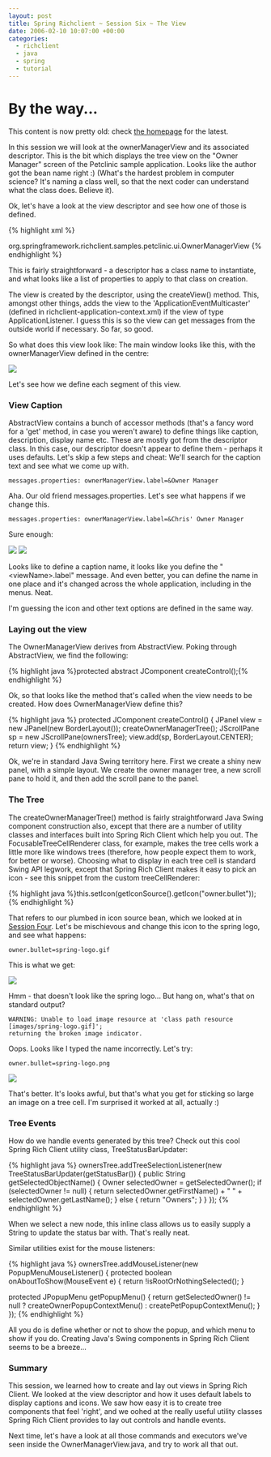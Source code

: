 ```yaml
---
layout: post
title: Spring Richclient ~ Session Six ~ The View
date: 2006-02-10 10:07:00 +00:00
categories:
  - richclient 
  - java 
  - spring
  - tutorial
---
```

<div class='notice'><h1>By the way...</h1><p>This content is now pretty old: check <a href='/'>the homepage</a> for the latest.</p></div>
<p>In this session we will look at the ownerManagerView and its associated descriptor. This is the bit which displays the tree view on the "Owner Manager" screen of the Petclinic sample application. Looks like the author got the bean name right :) (What's the hardest problem in computer science? It's naming a class well, so that the next coder can understand what the class does. Believe it).</p>
<p>Ok, let's have a look at the view descriptor and see how one of those is defined.</p>
<p>{% highlight xml %}
<bean id="ownerManagerView"
	class="org.springframework.richclient.application.support.DefaultViewDescriptor"></p>
<property name="viewClass">
		<value>org.springframework.richclient.samples.petclinic.ui.OwnerManagerView</value>
	</property>
<property name="viewProperties">
		<map>
			<entry key="clinic">
				<ref bean="clinic"/>
			</entry>
		</map>
	</property>
</bean>
{% endhighlight %}</p>
<p>This is fairly straightforward - a descriptor has a class name to instantiate, and what looks like a list of properties to apply to that class on creation. </p>
<p>The view is created by the descriptor, using the createView() method. This, amongst other things, adds the view to the 'ApplicationEventMulticaster' (defined in richclient-application-context.xml) if the view of type ApplicationListener. I guess this is so the view can get messages from the outside world if necessary. So far, so good.</p>
<p>So what does this view look like: The main window looks like this, with the ownerManagerView defined in the centre:</p>
<p><img src="/files/rcp-6-1.jpg"></p>
<p>Let's see how we define each segment of this view.</p>
<h3>View Caption</h3>
<p>AbstractView contains a bunch of accessor methods (that's a fancy word for a 'get' method, in case you weren't aware) to define things like caption, description, display name etc. These are mostly got from the descriptor class. In this case, our descriptor doesn't appear to define them - perhaps it uses defaults. Let's skip a few steps and cheat: We'll search for the caption text and see what we come up with.</p>
<p><code>messages.properties: ownerManagerView.label=&amp;Owner Manager</code></p>
<p>Aha. Our old friend messages.properties. Let's see what happens if we change this.</p>
<p><code>messages.properties: ownerManagerView.label=&amp;Chris' Owner Manager</code></p>
<p>Sure enough:</p>
<p><img src="/files/rcp-6-2.jpg"> <img src="/files/rcp-6-3.jpg"></p>
<p>Looks like to define a caption name, it looks like you define the "&lt;viewName&gt;.label" message. And even better, you can define the name in one place and it's changed across the whole application, including in the menus. Neat.</p>
<p>I'm guessing the icon and other text options are defined in the same way.</p>
<h3>Laying out the view</h3>
<p>The OwnerManagerView derives from AbstractView. Poking through AbstractView, we find the following:</p>
<p>{% highlight java %}protected abstract JComponent createControl();{% endhighlight %}</p>
<p>Ok, so that looks like the method that's called when the view needs to be created. How does OwnerManagerView define this?</p>
<p>{% highlight java %}
protected JComponent createControl() {
   JPanel view = new JPanel(new BorderLayout());
        createOwnerManagerTree();
        JScrollPane sp = new JScrollPane(ownersTree);
        view.add(sp, BorderLayout.CENTER);
        return view;
    }
{% endhighlight %}</p>
<p>Ok, we're in standard Java Swing territory here. First we create a shiny new panel, with a simple layout. We create the owner manager tree, a new scroll pane to hold it, and then add the scroll pane to the panel.</p>
<h3>The Tree</h3>
<p>The createOwnerManagerTree() method is fairly straightforward Java Swing component construction also, except that there are a number of utility classes and interfaces built into Spring Rich Client which help you out. The FocusableTreeCellRenderer class, for example, makes the tree cells work a little more like windows trees (therefore, how people expect them to work, for better or worse). Choosing what to display in each tree cell is standard Swing API legwork, except that Spring Rich Client makes it easy to pick an icon - see this snippet from the custom treeCellRenderer:</p>
<p>{% highlight java %}this.setIcon(getIconSource().getIcon("owner.bullet"));{% endhighlight %}</p>
<p>That refers to our plumbed in icon source bean, which we looked at in <a href="/node/11">Session Four</a>. Let's be mischievous and change this icon to the spring logo, and see what happens:</p>
<p><code>owner.bullet=spring-logo.gif</code></p>
<p>This is what we get:</p>
<p><img src="/files/rcp-6-4.jpg"> </p>
<p>Hmm - that doesn't look like the spring logo... But hang on, what's that on standard output?</p>
<p><code>WARNING: Unable to load image resource at 'class path resource [images/spring-logo.gif]';
returning the broken image indicator.</code></p>
<p>Oops. Looks like I typed the name incorrectly. Let's try:</p>
<p><code>owner.bullet=spring-logo.png</code></p>
<p><img src="/files/rcp-6-5.jpg"> </p>
<p>That's better. It's looks awful, but that's what you get for sticking so large an image on a tree cell. I'm surprised it worked at all, actually :)</p>
<h3>Tree Events</h3>
<p>How do we handle events generated by this tree? Check out this cool Spring Rich Client utility class, TreeStatusBarUpdater:</p>
<p>{% highlight java %}
  ownersTree.addTreeSelectionListener(new TreeStatusBarUpdater(getStatusBar()) {
    public String getSelectedObjectName() {
      Owner selectedOwner = getSelectedOwner();
      if (selectedOwner != null) {
        return selectedOwner.getFirstName() + " " + selectedOwner.getLastName();
      }
      else {
        return "Owners";
      }
    }
  });
{% endhighlight %}</p>
<p>When we select a new node, this inline class allows us to easily supply a String to update the status bar with. That's really neat.</p>
<p>Similar utilities exist for the mouse listeners:</p>
<p>{% highlight java %}
  ownersTree.addMouseListener(new PopupMenuMouseListener() {
    protected boolean onAboutToShow(MouseEvent e) {
      return !isRootOrNothingSelected();
    }</p>
<p>    protected JPopupMenu getPopupMenu() {
      return getSelectedOwner() != null ? createOwnerPopupContextMenu() : createPetPopupContextMenu();
    }
  });
{% endhighlight %}</p>
<p>All you do is define whether or not to show the popup, and which menu to show if you do. Creating Java's Swing components in Spring Rich Client seems to be a breeze...</p>
<h3>Summary</h3>
<p>This session, we learned how to create and lay out views in Spring Rich Client. We looked at the view descriptor and how it uses default labels to display captions and icons. We saw how easy it is to create tree components that feel 'right', and we oohed at the really useful utility classes Spring Rich Client provides to lay out controls and handle events.</p>
<p>Next time, let's have a look at all those commands and executors we've seen inside the OwnerManagerView.java, and try to work all that out.</p>
          
